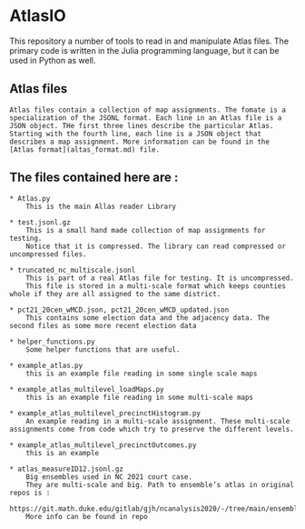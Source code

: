# AtlasIO

This repository a number of tools to read in and manipulate Atlas files. The primary code is written in the Julia programming language, but it can be used in Python as well.


 ## Atlas files
 
    Atlas files contain a collection of map assignments. The fomate is a specialization of the JSONL format. Each line in an Atlas file is a JSON object. THe first three lines describe the particular Atlas. Starting with the fourth line, each line is a JSON object that describes a map assignment. More information can be found in the [Atlas format](altas_format.md) file.  

## The files contained here are : 
    * Atlas.py
        This is the main Allas reader Library 

    * test.jsonl.gz
        This is a small hand made collection of map assignments for testing.
        Notice that it is compressed. The library can read compressed or uncompressed files.

    * truncated_nc_multiscale.jsonl
        This is part of a real Atlas file for testing. It is uncompressed. 
        This file is stored in a multi-scale format which keeps counties whole if they are all assigned to the same district. 

    * pct21_20cen_wMCD.json, pct21_20cen_wMCD_updated.json
        This contains some election data and the adjacency data. The second files as some more recent election data

    * helper_functions.py 
        Some helper functions that are useful.

    * example_atlas.py
        this is an example file reading in some single scale maps

    * example_atlas_multilevel_loadMaps.py
        this is an example file reading in some multi-scale maps

    * example_atlas_multilevel_precinctHistogram.py
        An example reading in a multi-scale assignment. These multi-scale assignments come from code which try to preserve the different levels.

    * example_atlas_multilevel_precinctOutcomes.py
        this is an example 
    
    * atlas_measureID12.jsonl.gz
        Big ensembles used in NC 2021 court case.
        They are multi-scale and big. Path to ensemble’s atlas in original repos is : 
        https://git.math.duke.edu/gitlab/gjh/ncanalysis2020/-/tree/main/ensembles/congressional
        More info can be found in repo


